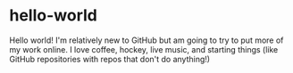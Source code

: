# hello-world

Hello world! I'm relatively new to GitHub but am going to try to put more of my work online.
I love coffee, hockey, live music, and starting things (like GitHub repositories with repos that don't do anything!)
